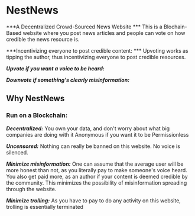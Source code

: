 

# NestNews


***A Decentralized Crowd-Sourced News Website *** 
This is a Blochain-Based website where you post news articles and people can vote on how credible the news resource is.

***Incentivizing everyone to post credible content: *** 
Upvoting works as tipping the author, thus incentivizing everyone to post credible resources. 

***Upvote if you want a voice to be heard:***

***Downvote if something's clearly misinformation:***


## Why NestNews

### Run on a Blockchain:

***Decentralized:*** You own your data, and don't worry about what big companies are doing with it
Anonymous if you want it to be
Permissionless

***Uncensored:*** Nothing can really be banned on this website. No voice is silenced.

***Minimize misinformation:*** One can assume that the average user will be more honest than not, as you literally pay to make someone's voice heard. You also get paid more, as an author if your content is deemed credible by the community. This minimizes the possibility of misinformation spreading through the website.

***Minimize trolling:*** As you have to pay to do any activity on this website, trolling is essentially terminated

